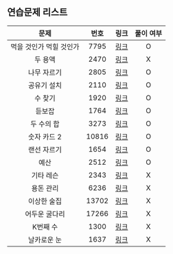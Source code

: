 ## 연습문제 리스트
|문제|번호|링크|풀이 여부|
|:---:|:---:|:---:|:---:|
|먹을 것인가 먹힐 것인가|7795|[링크](http://boj.kr/7795)|O|
|두 용액|2470|[링크](http://boj.kr/2470)|X|
|나무 자르기|2805|[링크](http://boj.kr/2805)|O|
|공유기 설치|2110|[링크](http://boj.kr/2110)|O|
|수 찾기|1920|[링크](http://boj.kr/1920)|O|
|듣보잡|1764|[링크](http://boj.kr/1764)|O|
|두 수의 합|3273|[링크](http://boj.kr/3273)|O|
|숫자 카드 2|10816|[링크](http://boj.kr/10816)|O|
|랜선 자르기|1654|[링크](http://boj.kr/1654)|O|
|예산|2512|[링크](http://boj.kr/2512)|O|
|기타 레슨|2343|[링크](http://boj.kr/2343)|X|
|용돈 관리|6236|[링크](http://boj.kr/6236)|X|
|이상한 술집|13702|[링크](http://boj.kr/13702)|X|
|어두운 굴다리|17266|[링크](http://boj.kr/17266)|X|
|K번째 수|1300|[링크](http://boj.kr/1300)|X|
|날카로운 눈|1637|[링크](http://boj.kr/1637)|X|
